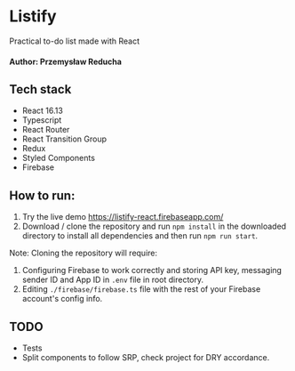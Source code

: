 # Listify

Practical to-do list made with React

#### Author: Przemysław Reducha

## Tech stack

-   React 16.13
-   Typescript
-   React Router
-   React Transition Group
-   Redux
-   Styled Components
-   Firebase

## How to run:

1. Try the live demo https://listify-react.firebaseapp.com/
2. Download / clone the repository and run `npm install` in the downloaded directory to install all dependencies and then run `npm run start`.

Note: Cloning the repository will require:

1.  Configuring Firebase to work correctly and storing API key, messaging sender ID and App ID in `.env` file in root directory.
2.  Editing `./firebase/firebase.ts` file with the rest of your Firebase account's config info.

## TODO

-   Tests
-   Split components to follow SRP, check project for DRY accordance.
